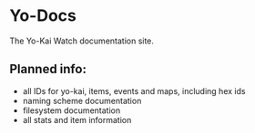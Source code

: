 # Yo-Docs

The Yo-Kai Watch documentation site.

## Planned info:

- all IDs for yo-kai, items, events and maps, including hex ids
- naming scheme documentation
- filesystem documentation
- all stats and item information
